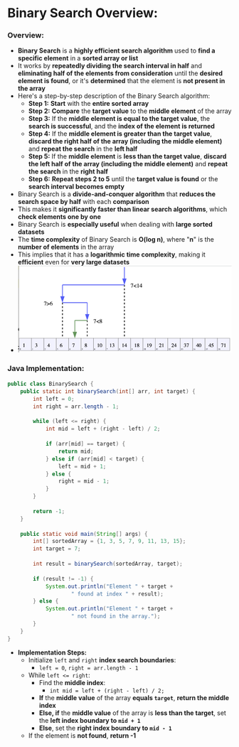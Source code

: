 # Binary Search Overview:

### Overview:
* **Binary Search** is a **highly efficient search algorithm** used to **find a specific element** in a **sorted array 
  or list**
* It works by **repeatedly dividing the search interval in half** and **eliminating half of the elements from 
  consideration** until the **desired element is found**, or it's **determined** that the element is **not present in 
  the array**
* Here's a step-by-step description of the Binary Search algorithm:
  * **Step 1:** **Start** with the **entire sorted array**
  * **Step 2:** **Compare** the **target value** to the **middle element** of the array
  * **Step 3:** If the **middle element is equal to the target value**, the **search is successful**, and the **index 
    of the element is returned**
  * **Step 4:** If the **middle element is greater than the target value**, **discard the right half of the array 
    (including the middle element)** and **repeat the search** in the **left half**
  * **Step 5:** If the **middle element** is **less than the target value**, **discard the left half of the array 
    (including the middle element)** and **repeat the search** in the **right half**
  * **Step 6:** **Repeat steps 2 to 5** until the **target value is found** or the **search interval becomes empty**
* Binary Search is a **divide-and-conquer algorithm** that **reduces the search space by half** with each **comparison**
* This makes it **significantly faster than linear search algorithms**, which **check elements one by one**
* Binary Search is **especially useful** when dealing with **large sorted datasets**
* The **time complexity** of Binary Search is **O(log n)**, where "**n**" is the **number of elements** in the array
* This implies that it has a **logarithmic time complexity**, making it **efficient** even for **very large datasets**
* <img src="images/Binary_Search_Diagram.png" width="500">

### Java Implementation:
```java
public class BinarySearch {
    public static int binarySearch(int[] arr, int target) {
        int left = 0;
        int right = arr.length - 1;

        while (left <= right) {
            int mid = left + (right - left) / 2;

            if (arr[mid] == target) {
                return mid;
            } else if (arr[mid] < target) {
                left = mid + 1;
            } else {
                right = mid - 1;
            }
        }

        return -1;
    }

    public static void main(String[] args) {
        int[] sortedArray = {1, 3, 5, 7, 9, 11, 13, 15};
        int target = 7;

        int result = binarySearch(sortedArray, target);

        if (result != -1) {
            System.out.println("Element " + target + 
                    " found at index " + result);
        } else {
            System.out.println("Element " + target + 
                    " not found in the array.");
        }
    }
}
```
* **Implementation Steps:**
  * Initialize `left` and `right` **index search boundaries**:
    * `left = 0`, `right = arr.length - 1`
  * While `left <= right`:
    * Find the **middle index**:
      * `int mid = left + (right - left) / 2;`
    * **If** the **middle value** of the array **equals `target`**, **return the middle index**
    * **Else, if** the **middle value** of the array is **less than the target**, set the **left index boundary to 
      `mid + 1`**
    * **Else**, set the **right index boundary to `mid - 1`**
  * If the element is **not found**, **return -1**
